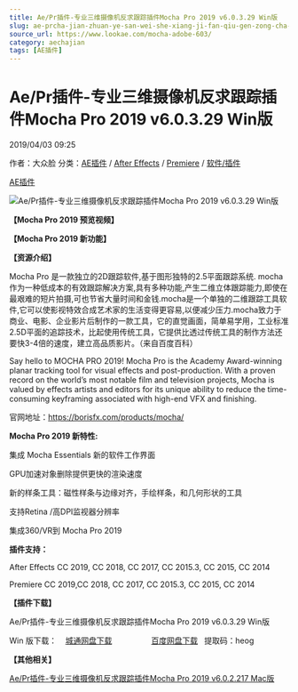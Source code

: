 ```yaml
---
title: Ae/Pr插件-专业三维摄像机反求跟踪插件Mocha Pro 2019 v6.0.3.29 Win版
slug: ae-prcha-jian-zhuan-ye-san-wei-she-xiang-ji-fan-qiu-gen-zong-cha-jian-mocha-pro-2019-v6-0-3-29-winban
source_url: https://www.lookae.com/mocha-adobe-603/
category: aechajian
tags: [AE插件]
---
```

# Ae/Pr插件-专业三维摄像机反求跟踪插件Mocha Pro 2019 v6.0.3.29 Win版

2019/04/03 09:25

作者：大众脸
分类：[AE插件](https://www.lookae.com/after-effects/aechajian/) / [After Effects](https://www.lookae.com/after-effects/) / [Premiere](https://www.lookae.com/qitarjcj/premierezy/) / [软件/插件](https://www.lookae.com/qitarjcj/)

[AE插件](https://www.lookae.com/tag/ae%e6%8f%92%e4%bb%b6/)

![Ae/Pr插件-专业三维摄像机反求跟踪插件Mocha Pro 2019 v6.0.3.29 Win版](https://www.lookae.com/wp-content/uploads/2018/10/mocha2019Plugin.jpg "Ae/Pr插件-专业三维摄像机反求跟踪插件Mocha Pro 2019 v6.0.3.29 Win版-LookAE.com")

**【Mocha Pro 2019 预览视频】**  
**[](https://cloud.video.taobao.com//play/u/705956171/p/1/e/6/t/1/210411712106.mp4?_=1")**

**【Mocha Pro 2019 新功能】**  
**[](https://cloud.video.taobao.com//play/u/705956171/p/1/e/6/t/1/210485235768.mp4?_=1")**

**【资源介绍】**

Mocha Pro 是一款独立的2D跟踪软件,基于图形独特的2.5平面跟踪系统. mocha 作为一种低成本的有效跟踪解决方案,具有多种功能,产生二维立体跟踪能力,即使在最艰难的短片拍摄,可也节省大量时间和金钱.mocha是一个单独的二维跟踪工具软件,它可以使影视特效合成艺术家的生活变得更容易,以便减少压力.mocha致力于商业、电影、企业影片后制作的一款工具，它的直觉画面，简单易学用，工业标准2.5D平面的追踪技术，比起使用传统工具，它提供比透过传统工具的制作方法还要快3-4倍的速度，建立高品质影片。（来自百度百科）

Say hello to MOCHA PRO 2019! Mocha Pro is the Academy Award-winning planar tracking tool for visual effects and post-production. With a proven record on the world’s most notable film and television projects, Mocha is valued by effects artists and editors for its unique ability to reduce the time-consuming keyframing associated with high-end VFX and finishing.

官网地址：https://borisfx.com/products/mocha/

**Mocha Pro 2019 新特性:**

集成 Mocha Essentials 新的软件工作界面

GPU加速对象删除提供更快的渲染速度

新的样条工具：磁性样条与边缘对齐，手绘样条，和几何形状的工具

支持Retina /高DPI监视器分辨率

集成360/VR到 Mocha Pro 2019

**插件支持：**

After Effects CC 2019, CC 2018, CC 2017, CC 2015.3, CC 2015, CC 2014

Premiere CC 2019,CC 2018, CC 2017, CC 2015.3, CC 2015, CC 2014

**【插件下载】**

Ae/Pr插件-专业三维摄像机反求跟踪插件Mocha Pro 2019 v6.0.3.29 Win版

Win 版下载：    [城通网盘下载](https://lookae.ctfile.com/fs/680462-358310070)                  [百度网盘下载](https://pan.baidu.com/s/1EZFNeK-mzQ6kxS_V1Wzc_g)   提取码：heog

**【其他相关】**

[Ae/Pr插件-专业三维摄像机反求跟踪插件Mocha Pro 2019 v6.0.2.217 Mac版](https://www.lookae.com/mocha-adobe-602/)
